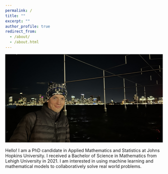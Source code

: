 ```yaml
---
permalink: /
title: ""
excerpt: ""
author_profile: true
redirect_from: 
  - /about/
  - /about.html
---
```


![photo](/images/websitephoto.JPEG)

Hello! I am a PhD candidate in Applied Mathematics and Statistics at Johns Hopkins University. I received a Bachelor of Science in Mathematics from Lehigh University in 2021. I am interested in using machine learning and mathematical models to collaboratively solve real world problems.
